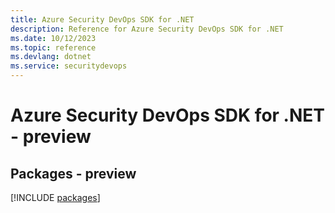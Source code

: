 ```yaml
---
title: Azure Security DevOps SDK for .NET
description: Reference for Azure Security DevOps SDK for .NET
ms.date: 10/12/2023
ms.topic: reference
ms.devlang: dotnet
ms.service: securitydevops
---
```

# Azure Security DevOps SDK for .NET - preview
## Packages - preview
[!INCLUDE [packages](security-devops-index.md)]